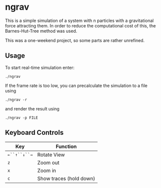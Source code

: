 # ngrav

This is a simple simulation of a system with n particles with a gravitational force attracting them. In order to reduce the computational cost of this, the Barnes-Hut-Tree method was used.

This was a one-weekend project, so some parts are rather unrefined.

## Usage

To start real-time simulation enter:

```
./ngrav
```

If the frame rate is too low, you can precalculate the simulation to a file using

```
./ngrav -r
```

and render the result using

```
./ngrav -p FILE
```

## Keyboard Controls

|Key | Function|
|----|---------|
|`←``↑``↓``→` | Rotate View |
|`z` | Zoom out |
|`x` | Zoom in |
|`c` | Show traces (hold down) |
